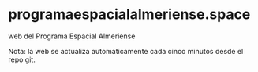 # programaespacialalmeriense.space

web del Programa Espacial Almeriense

Nota: la web se actualiza automáticamente cada cinco minutos desde el repo
git.